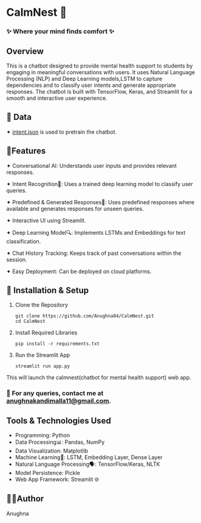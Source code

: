 #  **CalmNest 🤍** 
### ✨ Where your mind finds comfort ✨
## Overview 

This is a chatbot designed to provide mental health support to students by engaging in meaningful conversations with users. It uses Natural Language Processing (NLP) and Deep Learning models,LSTM to capture dependencies and to classify user intents and generate appropriate responses. The chatbot is built with TensorFlow, Keras, and Streamlit for a smooth and interactive user experience.

## 📂 Data

✦ [intent.json](intent.json) is used to pretrain the chatbot.

## 📌Features

✦ Conversational AI: Understands user inputs and provides relevant responses.

✦ Intent Recognition🎯: Uses a trained deep learning model to classify user queries.

✦ Predefined & Generated Responses📝: Uses predefined responses where available and generates responses for unseen queries.

✦ Interactive UI using Streamlit.

✦ Deep Learning Model🔍: Implements LSTMs and Embeddings for text classification.

✦ Chat History Tracking: Keeps track of past conversations within the session.

✦ Easy Deployment: Can be deployed on cloud platforms.
      
## 🔧 Installation & Setup

1. Clone the Repository

       git clone https://github.com/Anughna04/CalmNest.git
       cd CalmNest

2. Install Required Libraries

       pip install -r requirements.txt

3. Run the Streamlit App

       streamlit run app.py

This will launch the calmnest(chatbot for mental health support) web app.

### 📧 For any queries, contact me at [anughnakandimalla11@gmail.com](anughnakandimalla11@gmail.com).

## Tools & Technologies Used
-  Programming: Python
-  Data Processing📊: Pandas, NumPy
-  Data Visualization: Matplotlib
-  Machine Learning🤖: LSTM, Embedding Layer, Dense Layer
-  Natural Language Processing🗣️: TensorFlow/Keras, NLTK
-  Model Persistence: Pickle
-  Web App Framework: Streamlit 🌐


## 👩‍💻Author

Anughna
